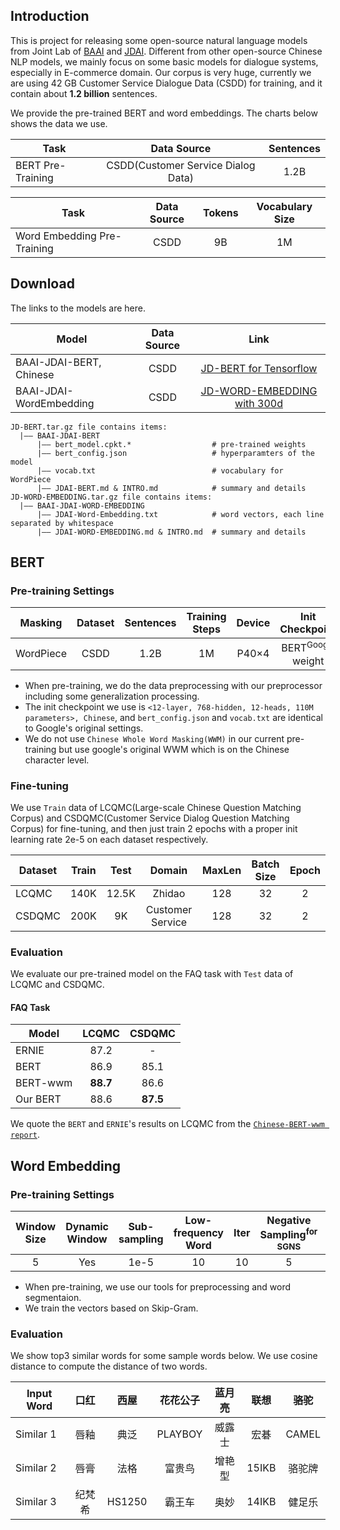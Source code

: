 ## Introduction

This is project for releasing some open-source natural language models from Joint Lab of [BAAI](https://www.baai.ac.cn/) and [JDAI](http://air.jd.com/).
Different from other open-source Chinese NLP models, we mainly focus on some basic models for dialogue systems, especially in E-commerce domain.
Our corpus is very huge, currently we are using 42 GB Customer Service Dialogue Data (CSDD) for training, and it contain about **1.2 billion** sentences.

We provide the pre-trained BERT and word embeddings. The charts below shows the data we use.

| Task| Data Source | Sentences |
| -- | :--: | :--: |
| BERT Pre-Training | CSDD(Customer Service Dialog Data)| 1.2B |

| Task | Data Source | Tokens | Vocabulary Size |
| -- | :--: | :--: | :--: |
| Word Embedding Pre-Training | CSDD | 9B | 1M | 

## Download
The links to the models are here.

| Model | Data Source| Link |
| -- | :--: | :--: |
| BAAI-JDAI-BERT, Chinese | CSDD | [JD-BERT for Tensorflow](https://jdai009.s3.cn-north-1.jdcloud-oss.com/jd-aig/open/models/nlp_baai/20190918/JDAI-BERT.tar.gz?AWSAccessKeyId=BB50A587AB371E21919040C802767A0C&Expires=1600048798&Signature=vv36ssU2iqVasPOdYuBCWIDm5X4%3D)|
| BAAI-JDAI-WordEmbedding | CSDD | [JD-WORD-EMBEDDING with 300d](https://jdai009.s3.cn-north-1.jdcloud-oss.com/jd-aig/open/models/nlp_baai/20190918/JDAI-WORD-EMBEDDING.tar.gz?AWSAccessKeyId=BB50A587AB371E21919040C802767A0C&Expires=1600048776&Signature=14rM5LFQywsWHLXhlhGEQAHEE%2FQ%3D)|

```
JD-BERT.tar.gz file contains items:
  |—— BAAI-JDAI-BERT
      |—— bert_model.cpkt.*                  # pre-trained weights
      |—— bert_config.json                   # hyperparamters of the model
      |—— vocab.txt                          # vocabulary for WordPiece
      |—— JDAI-BERT.md & INTRO.md            # summary and details
JD-WORD-EMBEDDING.tar.gz file contains items:
  |—— BAAI-JDAI-WORD-EMBEDDING
      |—— JDAI-Word-Embedding.txt            # word vectors, each line separated by whitespace
      |—— JDAI-WORD-EMBEDDING.md & INTRO.md  # summary and details
```
## BERT
### Pre-training Settings
| Masking | Dataset | Sentences | Training Steps | Device | Init Checkpoint | Init Lr |
| :--: | :--: | :--: | :--: | :--: | :--: | :--: |
| WordPiece | CSDD | 1.2B | 1M | P40×4 | BERT<sup>Google</sup> weight | 1e-4 |
* When pre-training, we do the data preprocessing with our preprocessor including some generalization processing.
* The init checkpoint we use is ``<12-layer, 768-hidden, 12-heads, 110M parameters>, Chinese``, and ``bert_config.json`` and ``vocab.txt`` are identical to Google's original settings. 
* We do not use ``Chinese Whole Word Masking(WWM)`` in our current pre-training but use google's original WWM which is on the Chinese character level.
### Fine-tuning
We use ``Train`` data of LCQMC(Large-scale Chinese Question Matching Corpus) and CSDQMC(Customer Service Dialog Question Matching Corpus) for fine-tuning, and then just train 2 epochs with a proper init learning rate 2e-5 on each dataset respectively. 

| Dataset | Train | Test | Domain | MaxLen | Batch Size | Epoch |
| -- | :--: | :--: | :--: | :--: | :--: | :--: |
| LCQMC | 140K | 12.5K | Zhidao | 128 | 32 | 2 |
| CSDQMC | 200K | 9K | Customer Service | 128 | 32 | 2 |

### Evaluation
We evaluate our pre-trained model on the FAQ task with ``Test`` data of LCQMC and CSDQMC.
#### FAQ Task
| Model | LCQMC | CSDQMC |
| -- | :--: | :--: |
| ERNIE |87.2|-|
| BERT |86.9|85.1|
| BERT-wwm | **88.7** | 86.6 |
| Our BERT | 88.6 | **87.5** |

We quote the ``BERT`` and ``ERNIE``'s results on LCQMC from the [`Chinese-BERT-wwm report`](https://arxiv.org/pdf/1906.08101.pdf).
## Word Embedding
### Pre-training Settings
| Window Size | Dynamic Window | Sub-sampling | Low-frequency Word | Iter | Negative Sampling<sup>for SGNS</sup> | Dim |
| :--: | :--: | :--: | :--: | :--: | :--: | :--: |
| 5 | Yes | 1e-5 | 10 | 10 | 5 | 300 |
* When pre-training, we use our tools for preprocessing and word segmentaion.
* We train the vectors based on Skip-Gram.
### Evaluation
We show top3 similar words for some sample words below. We use cosine distance to compute the distance of two words.

| Input Word | 口红 | 西屋 | 花花公子 | 蓝月亮 | 联想 | 骆驼 |
| -- | :--: | :--: | :--: | :--: | :--: | :--: |
| Similar 1 | 唇釉 | 典泛 | PLAYBOY | 威露士 | 宏碁 | CAMEL |
| Similar 2 | 唇膏 | 法格 | 富贵鸟 | 增艳型 | 15IKB | 骆驼牌 |
| Similar 3 | 纪梵希 | HS1250 | 霸王车 | 奥妙 | 14IKB | 健足乐 |

